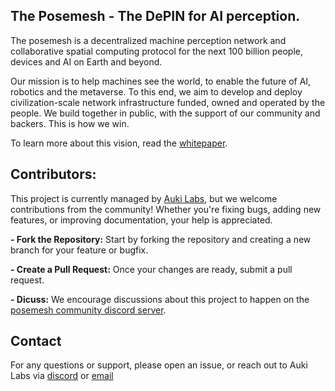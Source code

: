 ## The Posemesh - The DePIN for AI perception.

The posemesh is a decentralized machine perception network and collaborative spatial computing protocol for the next 100 billion people, devices and AI on Earth and beyond.

Our mission is to help machines see the world, to enable the future of AI, robotics and the metaverse. To this end, we aim to develop and deploy civilization-scale network infrastructure funded, owned and operated by the people. We build together in public, with the support of our community and backers. This is how we win.

To learn more about this vision, read the [whitepaper](auki.ai/whitepaper).

## Contributors:

This project is currently managed by [Auki Labs](https://auki.ai), but we welcome contributions from the community! Whether you're fixing bugs, adding new features, or improving documentation, your help is appreciated.

**- Fork the Repository:** Start by forking the repository and creating a new branch for your feature or bugfix.

**- Create a Pull Request:** Once your changes are ready, submit a pull request.

**- Dicuss:** We encourage discussions about this project to happen on the [posemesh community discord server](https://discord.gg/aukiverse).

## Contact

For any questions or support, please open an issue, or reach out to Auki Labs via [discord](discord.gg/aukiverse) or [email](contact@aukilabs.com)
